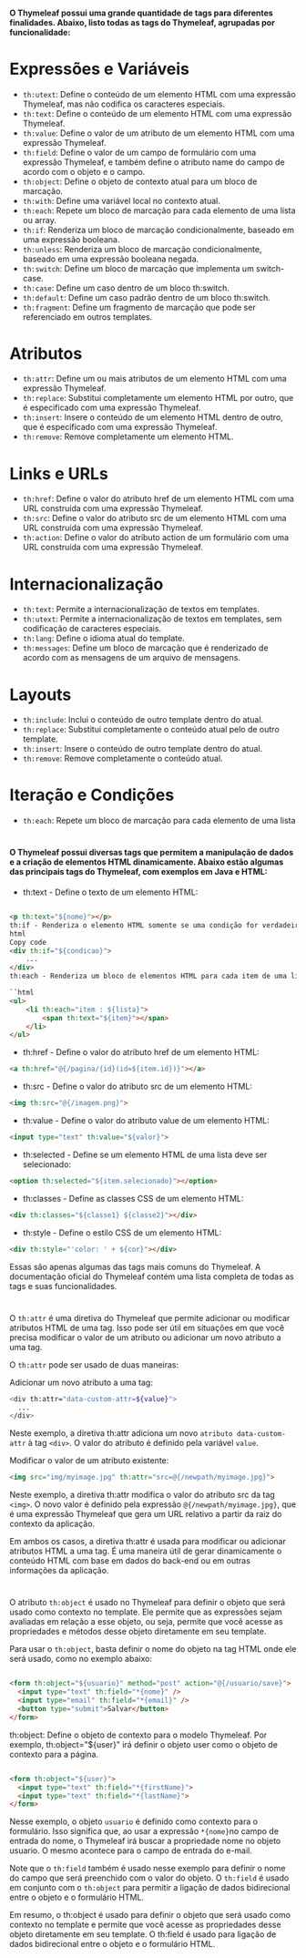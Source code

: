 #### O Thymeleaf possui uma grande quantidade de tags para diferentes finalidades. Abaixo, listo todas as tags do Thymeleaf, agrupadas por funcionalidade:

# Expressões e Variáveis
- `th:utext`: Define o conteúdo de um elemento HTML com uma expressão Thymeleaf, mas não codifica os caracteres especiais.
- `th:text`: Define o conteúdo de um elemento HTML com uma expressão Thymeleaf.
- `th:value`: Define o valor de um atributo de um elemento HTML com uma expressão Thymeleaf.
- `th:field`: Define o valor de um campo de formulário com uma expressão Thymeleaf, e também define o atributo name do campo de acordo com o objeto e o campo.
- `th:object`: Define o objeto de contexto atual para um bloco de marcação.
- `th:with`: Define uma variável local no contexto atual.
- `th:each`: Repete um bloco de marcação para cada elemento de uma lista ou array.
- `th:if`: Renderiza um bloco de marcação condicionalmente, baseado em uma expressão booleana.
- `th:unless`: Renderiza um bloco de marcação condicionalmente, baseado em uma expressão booleana negada.
- `th:switch`: Define um bloco de marcação que implementa um switch-case.
- `th:case`: Define um caso dentro de um bloco th:switch.
- `th:default`: Define um caso padrão dentro de um bloco th:switch.
- `th:fragment`: Define um fragmento de marcação que pode ser referenciado em outros templates.

# Atributos
- `th:attr`: Define um ou mais atributos de um elemento HTML com uma expressão Thymeleaf.
- `th:replace`: Substitui completamente um elemento HTML por outro, que é especificado com uma expressão Thymeleaf.
- `th:insert`: Insere o conteúdo de um elemento HTML dentro de outro, que é especificado com uma expressão Thymeleaf.
- `th:remove`: Remove completamente um elemento HTML.

# Links e URLs
- `th:href`: Define o valor do atributo href de um elemento HTML com uma URL construída com uma expressão Thymeleaf.
- `th:src`: Define o valor do atributo src de um elemento HTML com uma URL construída com uma expressão Thymeleaf.
- `th:action`: Define o valor do atributo action de um formulário com uma URL construída com uma expressão Thymeleaf.

# Internacionalização
- `th:text`: Permite a internacionalização de textos em templates.
- `th:utext`: Permite a internacionalização de textos em templates, sem codificação de caracteres especiais.
- `th:lang`: Define o idioma atual do template.
- `th:messages`: Define um bloco de marcação que é renderizado de acordo com as mensagens de um arquivo de mensagens.

# Layouts
- `th:include`: Inclui o conteúdo de outro template dentro do atual.
- `th:replace`: Substitui completamente o conteúdo atual pelo de outro template.
- `th:insert`: Insere o conteúdo de outro template dentro do atual.
- `th:remove`: Remove completamente o conteúdo atual.

# Iteração e Condições
- `th:each`: Repete um bloco de marcação para cada elemento de uma lista

#
#

#### O Thymeleaf possui diversas tags que permitem a manipulação de dados e a criação de elementos HTML dinamicamente. Abaixo estão algumas das principais tags do Thymeleaf, com exemplos em Java e HTML:

- th:text - Define o texto de um elemento HTML:

```html

<p th:text="${nome}"></p>
th:if - Renderiza o elemento HTML somente se uma condição for verdadeira:
html
Copy code
<div th:if="${condicao}">
    ...
</div>
th:each - Renderiza um bloco de elementos HTML para cada item de uma lista:

``html
<ul>
    <li th:each="item : ${lista}">
        <span th:text="${item}"></span>
    </li>
</ul>
```

- th:href - Define o valor do atributo href de um elemento HTML:

```html
<a th:href="@{/pagina/{id}(id=${item.id})}"></a>
```

- th:src - Define o valor do atributo src de um elemento HTML:

```html
<img th:src="@{/imagem.png}">
```

- th:value - Define o valor do atributo value de um elemento HTML:


```html
<input type="text" th:value="${valor}">
```

- th:selected - Define se um elemento HTML de uma lista deve ser selecionado:
```html
<option th:selected="${item.selecionado}"></option>
```

- th:classes - Define as classes CSS de um elemento HTML:
```html
<div th:classes="${classe1} ${classe2}"></div>
```
- th:style - Define o estilo CSS de um elemento HTML:
```html
<div th:style="'color: ' + ${cor}"></div>
```
Essas são apenas algumas das tags mais comuns do Thymeleaf. A documentação oficial do Thymeleaf contém uma lista completa de todas as tags e suas funcionalidades.

#
#

O `th:attr` é uma diretiva do Thymeleaf que permite adicionar ou modificar atributos HTML de uma tag. Isso pode ser útil em situações em que você precisa modificar o valor de um atributo ou adicionar um novo atributo a uma tag.

O `th:attr` pode ser usado de duas maneiras:

Adicionar um novo atributo a uma tag:

```bash
<div th:attr="data-custom-attr=${value}">
  ...
</div>
```

Neste exemplo, a diretiva th:attr adiciona um novo `atributo data-custom-attr` à tag `<div>`. O valor do atributo é definido pela variável `value`.

Modificar o valor de um atributo existente:

```html
<img src="img/myimage.jpg" th:attr="src=@{/newpath/myimage.jpg}">
```

Neste exemplo, a diretiva th:attr modifica o valor do atributo src da tag `<img>`. O novo valor é definido pela expressão `@{/newpath/myimage.jpg}`, que é uma expressão Thymeleaf que gera um URL relativo a partir da raiz do contexto da aplicação.

Em ambos os casos, a diretiva th:attr é usada para modificar ou adicionar atributos HTML a uma tag. É uma maneira útil de gerar dinamicamente o conteúdo HTML com base em dados do back-end ou em outras informações da aplicação.

#
#

O atributo `th:object` é usado no Thymeleaf para definir o objeto que será usado como contexto no template. Ele permite que as expressões sejam avaliadas em relação a esse objeto, ou seja, permite que você acesse as propriedades e métodos desse objeto diretamente em seu template.

Para usar o `th:object`, basta definir o nome do objeto na tag HTML onde ele será usado, como no exemplo abaixo:

```html

<form th:object="${usuario}" method="post" action="@{/usuario/save}">
  <input type="text" th:field="*{nome}" />
  <input type="email" th:field="*{email}" />
  <button type="submit">Salvar</button>
</form>
```

th:object: Define o objeto de contexto para o modelo Thymeleaf. Por exemplo, th:object="${user}" irá definir o objeto user como o objeto de contexto para a página.
```html

<form th:object="${user}">
  <input type="text" th:field="*{firstName}">
  <input type="text" th:field="*{lastName}">
</form>
```

Nesse exemplo, o objeto `usuario` é definido como contexto para o formulário. Isso significa que, ao usar a expressão `*{nome}`no campo de entrada do nome, o Thymeleaf irá buscar a propriedade nome no objeto usuario. O mesmo acontece para o campo de entrada do e-mail.

Note que o `th:field` também é usado nesse exemplo para definir o nome do campo que será preenchido com o valor do objeto. O `th:field` é usado em conjunto com o `th:object` para permitir a ligação de dados bidirecional entre o objeto e o formulário HTML.

Em resumo, o th:object é usado para definir o objeto que será usado como contexto no template e permite que você acesse as propriedades desse objeto diretamente em seu template. O th:field é usado para ligação de dados bidirecional entre o objeto e o formulário HTML.
